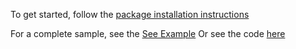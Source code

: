 To get started, follow the [package installation instructions](https://pub.dev/packages/expansion_tile_group/install) 

For a complete sample, see the [See Example](https://congthanhng.github.io/ExpansionTileGroupExample/)
Or see the code [here](https://github.com/congthanhng/Expansion-Tile-Group/blob/release/1.2.7/example/lib/main.dart)